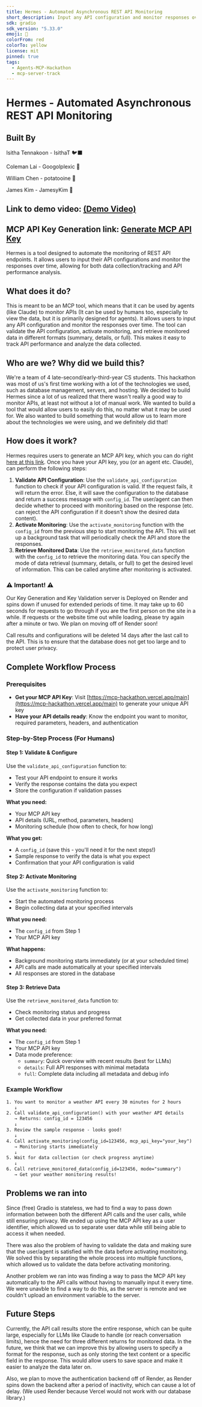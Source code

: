 ```yaml
---
title: Hermes - Automated Asynchronous REST API Monitoring
short_description: Input any API configuration and monitor responses over time.
sdk: gradio
sdk_version: "5.33.0"
emoji: 🪽
colorFrom: red
colorTo: yellow
license: mit
pinned: true
tags:
  - Agents-MCP-Hackathon
  - mcp-server-track
---
```


# Hermes - Automated Asynchronous REST API Monitoring

## Built By

Isitha Tennakoon - IsithaT 🐦‍⬛

Coleman Lai - Googolplexic 🦆

William Chen - potatooine 🦝

James Kim - JamesyKim 🦭

## Link to demo video: [(Demo Video)](https://youtu.be/NldpnfHg6eg)

## MCP API Key Generation link: [Generate MCP API Key](https://mcp-hackathon.vercel.app/main)

Hermes is a tool designed to automate the monitoring of REST API endpoints. It allows users to input their API configurations and monitor the responses over time, allowing for both data collection/tracking and API performance analysis.

## What does it do?

This is meant to be an MCP tool, which means that it can be used by agents (like Claude) to monitor APIs (It can be used by humans too, especially to view the data, but it is primarily designed for agents). It allows users to input any API configuration and monitor the responses over time. The tool can validate the API configuration, activate monitoring, and retrieve monitored data in different formats (summary, details, or full). This makes it easy to track API performance and analyze the data collected.

## Who are we? Why did we build this?

We're a team of 4 late-second/early-third-year CS students. This hackathon was most of us's first time working with a lot of the technologies we used, such as database management, servers, and hosting. We decided to build Hermes since a lot of us realized that there wasn't really a good way to monitor APIs, at least not without a lot of manual work. We wanted to build a tool that would allow users to easily do this, no matter what it may be used for. We also wanted to build something that would allow us to learn more about the technologies we were using, and we definitely did that!

## How does it work?

Hermes requires users to generate an MCP API key, which you can do right [here at this link](https://mcp-hackathon.vercel.app/main). Once you have your API key, you (or an agent etc. Claude), can perform the following steps:

1. **Validate API Configuration**: Use the `validate_api_configuration` function to check if your API configuration is valid. If the request fails, it will return the error. Else, it will save the configuration to the database and return a success message with `config_id`. The user/agent can then decide whether to proceed with monitoring based on the response (etc. can reject the API configuration if it doesn't show the desired data content).
2. **Activate Monitoring**: Use the `activate_monitoring` function with the `config_id` from the previous step to start monitoring the API. This will set up a background task that will periodically check the API and store the responses.
3. **Retrieve Monitored Data**: Use the `retrieve_monitored_data` function with the `config_id` to retrieve the monitoring data. You can specify the mode of data retrieval (summary, details, or full) to get the desired level of information. This can be called anytime after monitoring is activated.

### ⚠️ Important! ⚠️

Our Key Generation and Key Validation server is Deployed on Render and spins down if unused for extended periods of time.
It may take up to 60 seconds for requests to go through if you are the first person on the site in a while. If requests or the website time 
out while loading, please try again after a minute or two. We plan on moving off of Render soon! 

Call results and configurations will be deleted 14 days after the last call to the API. This is to ensure that the database does not get too large and to protect user privacy.

## Complete Workflow Process

### Prerequisites

- **Get your MCP API Key**: Visit [https://mcp-hackathon.vercel.app/main](https://mcp-hackathon.vercel.app/main) to generate your unique API key
- **Have your API details ready**: Know the endpoint you want to monitor, required parameters, headers, and authentication

### Step-by-Step Process (For Humans)

#### **Step 1: Validate & Configure**

Use the `validate_api_configuration` function to:

- Test your API endpoint to ensure it works
- Verify the response contains the data you expect
- Store the configuration if validation passes

**What you need:**

- Your MCP API key
- API details (URL, method, parameters, headers)
- Monitoring schedule (how often to check, for how long)

**What you get:**

- A `config_id` (save this - you'll need it for the next steps!)
- Sample response to verify the data is what you expect
- Confirmation that your API configuration is valid

#### **Step 2: Activate Monitoring**

Use the `activate_monitoring` function to:

- Start the automated monitoring process
- Begin collecting data at your specified intervals

**What you need:**

- The `config_id` from Step 1
- Your MCP API key

**What happens:**

- Background monitoring starts immediately (or at your scheduled time)
- API calls are made automatically at your specified intervals
- All responses are stored in the database

#### **Step 3: Retrieve Data**

Use the `retrieve_monitored_data` function to:

- Check monitoring status and progress
- Get collected data in your preferred format

**What you need:**

- The `config_id` from Step 1
- Your MCP API key
- Data mode preference:
  - `summary`: Quick overview with recent results (best for LLMs)
  - `details`: Full API responses with minimal metadata
  - `full`: Complete data including all metadata and debug info

### Example Workflow

```txt
1. You want to monitor a weather API every 30 minutes for 2 hours
   ↓
2. Call validate_api_configuration() with your weather API details
   → Returns: config_id = 123456
   ↓
3. Review the sample response - looks good!
   ↓
4. Call activate_monitoring(config_id=123456, mcp_api_key="your_key")
   → Monitoring starts immediately
   ↓
5. Wait for data collection (or check progress anytime)
   ↓
6. Call retrieve_monitored_data(config_id=123456, mode="summary")
   → Get your weather monitoring results!
```

## Problems we ran into

Since (free) Gradio is stateless, we had to find a way to pass down information between both the different API calls and the user calls, while still ensuring privacy. We ended up using the MCP API key as a user identifier, which allowed us to separate user data while still being able to access it when needed.

There was also the problem of having to validate the data and making sure that the user/agent is satisfied with the data before activating monitoring. We solved this by separating the whole process into multiple functions, which allowed us to validate the data before activating monitoring.

Another problem we ran into was finding a way to pass the MCP API key automatically to the API calls without having to manually input it every time. We were unavble to find a way to do this, as the server is remote and we couldn't upload an environment variable to the server.

## Future Steps

Currently, the API call results store the entire response, which can be quite large, especially for LLMs like Claude to handle (or reach conversation limits), hence the need for three different returns for monitored data. In the future, we think that we can improve this by allowing users to specify a format for the response, such as only storing the text content or a specific field in the response. This would allow users to save space and make it easier to analyze the data later on.

Also, we plan to move the authentication backend off of Render, as Render spins down the backend after a period of inactivity, which can cause a lot of delay. (We used Render because Vercel would not work with our database library.)
